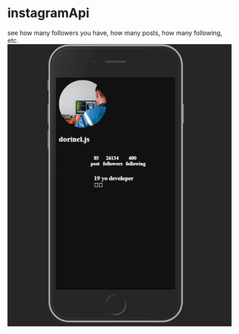 # instagramApi
see how many followers you have, how many posts, how many following, etc.
![](https://raw.githubusercontent.com/dorinelrushi/instagramApi/master/save.JPG)
